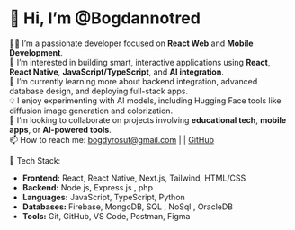 # 👋 Hi, I’m @Bogdannotred

👨‍💻 I’m a passionate developer focused on **React Web** and **Mobile Development**.  
🧠 I’m interested in building smart, interactive applications using **React**, **React Native**, **JavaScript/TypeScript**, and **AI integration**.  
🌱 I’m currently learning more about backend integration, advanced database design, and deploying full-stack apps.  
💡 I enjoy experimenting with AI models, including Hugging Face tools like diffusion image generation and colorization.  
💞️ I’m looking to collaborate on projects involving **educational tech**, **mobile apps**, or **AI-powered tools**.  
📫 How to reach me: bogdyrosut@gmail.com |  | [GitHub](https://github.com/Bogdannotred)

🚀 Tech Stack:  
- **Frontend:** React, React Native, Next.js, Tailwind, HTML/CSS  
- **Backend:** Node.js, Express.js  , php
- **Languages:** JavaScript, TypeScript, Python  
- **Databases:** Firebase, MongoDB, SQL , NoSql , OracleDB  
- **Tools:** Git, GitHub, VS Code, Postman, Figma
